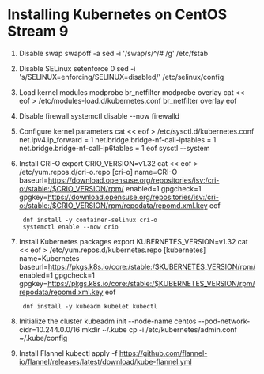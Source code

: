 # Installing Kubernetes on CentOS Stream 9

1. Disable swap
		swapoff -a
		sed -i '/swap/s/^/# /g' /etc/fstab

1. Disable SELinux
		setenforce 0
		sed -i 's/SELINUX=enforcing/SELINUX=disabled/' /etc/selinux/config

1. Load kernel modules
		modprobe br_netfilter
		modprobe overlay
		cat << eof > /etc/modules-load.d/kubernetes.conf
		br_netfilter
		overlay
		eof

1. Disable firewall
		systemctl disable --now firewalld

1. Configure kernel parameters
		cat << eof > /etc/sysctl.d/kubernetes.conf
		net.ipv4.ip_forward = 1
		net.bridge.bridge-nf-call-iptables = 1
		net.bridge.bridge-nf-call-ip6tables = 1
		eof
		sysctl --system

1. Install CRI-O
		export CRIO_VERSION=v1.32
		cat << eof > /etc/yum.repos.d/cri-o.repo
		[cri-o]
		name=CRI-O
		baseurl=https://download.opensuse.org/repositories/isv:/cri-o:/stable:/$CRIO_VERSION/rpm/
		enabled=1
		gpgcheck=1
		gpgkey=https://download.opensuse.org/repositories/isv:/cri-o:/stable:/$CRIO_VERSION/rpm/repodata/repomd.xml.key
		eof

		dnf install -y container-selinux cri-o
		systemctl enable --now crio

1. Install Kubernetes packages
		export KUBERNETES_VERSION=v1.32
		cat << eof > /etc/yum.repos.d/kubernetes.repo
		[kubernetes]
		name=Kubernetes
		baseurl=https://pkgs.k8s.io/core:/stable:/$KUBERNETES_VERSION/rpm/
		enabled=1
		gpgcheck=1
		gpgkey=https://pkgs.k8s.io/core:/stable:/$KUBERNETES_VERSION/rpm/repodata/repomd.xml.key
		eof

		dnf install -y kubeadm kubelet kubectl

1. Initialize the cluster
		kubeadm init --node-name centos --pod-network-cidr=10.244.0.0/16
		mkdir ~/.kube
		cp -i /etc/kubernetes/admin.conf ~/.kube/config

1. Install Flannel
		kubectl apply -f https://github.com/flannel-io/flannel/releases/latest/download/kube-flannel.yml
